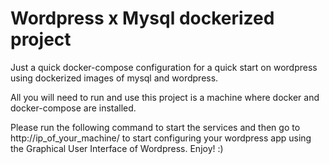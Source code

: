 # Wordpress x Mysql dockerized project

Just a quick docker-compose configuration for a quick start on wordpress using dockerized images of mysql and wordpress.

All you will need to run and use this project is a machine where docker and docker-compose are installed.

Please run the following command to start the services and then go to http://ip_of_your_machine/ to start configuring your wordpress app using the Graphical User Interface of Wordpress. Enjoy! :)